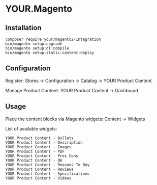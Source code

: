# YOUR.Magento

## Installation

    composer require your/magento2-integration
    bin/magento setup:upgrade
    bin/magento setup:di:compile
    bin/magento setup:static-content:deploy

## Configuration

Register: Stores -> Configuration -> Catalog -> YOUR Product Content

Manage Product Content: YOUR Product Content -> Dashboard

## Usage

Place the content blocks via Magento widgets: Content -> Widgets

List of available widgets:

    YOUR Product Content - Bullets
    YOUR Product Content - Description
    YOUR Product Content - Images
    YOUR Product Content - PDF
    YOUR Product Content - Pros Cons
    YOUR Product Content - QA
    YOUR Product Content - Reasons To Buy
    YOUR Product Content - Reviews
    YOUR Product Content - Specifications
    YOUR Product Content - Videos
